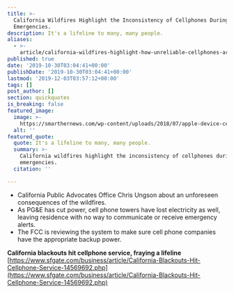 ```yaml
---
title: >-
  California Wildfires Highlight the Inconsistency of Cellphones During
  Emergencies.
description: It's a lifeline to many, many people.
aliases:
  - >-
    article/california-wildfires-highlight-how-unreliable-cellphones-are-during-emergencies/
published: true
date: '2019-10-30T03:04:41+00:00'
publishDate: '2019-10-30T03:04:41+00:00'
lastmod: '2019-12-03T03:57:12+00:00'
tags: []
post_author: []
section: quickquotes
is_breaking: false
featured_image:
  image: >-
    https://smarthernews.com/wp-content/uploads/2018/07/apple-device-cellphone-communication-594452.jpg
  alt: ''
featured_quote:
  quote: It's a lifeline to many, many people.
  summary: >-
    California wildfires highlight the inconsistency of cellphones during
    emergencies.
  citation: ''

---
```

*   California Public Advocates Office Chris Ungson about an unforeseen consequences of the wildfires.
*   As PG&E has cut power, cell phone towers have lost electricity as well, leaving residence with no way to communicate or receive emergency alerts.
*   The FCC is reviewing the system to make sure cell phone companies have the appropriate backup power.

**California blackouts hit cellphone service, fraying a lifeline**  
[https://www.sfgate.com/business/article/California-Blackouts-Hit-Cellphone-Service-14569692.php](https://www.sfgate.com/business/article/California-Blackouts-Hit-Cellphone-Service-14569692.php)